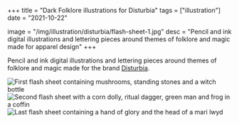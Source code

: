 +++
title = "Dark Folklore illustrations for Disturbia"
tags = ["illustration"]
date = "2021-10-22"

image = "/img/illustration/disturbia/flash-sheet-1.jpg"
desc = "Pencil and ink digital illustrations and lettering pieces around themes of folklore and magic made for apparel design"
+++

Pencil and ink digital illustrations and lettering pieces around themes of folklore and magic made for the brand [Disturbia](https://www.disturbia.co.uk/).

![First flash sheet containing mushrooms, standing stones and a witch bottle](/img/illustration/disturbia/flash-sheet-1.jpg "First flash sheet containing mushrooms, standing stones and a witch bottle")
![Second flash sheet with a corn dolly, ritual dagger, green man and frog in a coffin](/img/illustration/disturbia/flash-sheet-2.jpg "Second flash sheet with a corn dolly, ritual dagger, green man and frog in a coffin")
![Last flash sheet containing a hand of glory and the head of a mari lwyd](/img/illustration/disturbia/flash-sheet-3.jpg "Last flash sheet containing a hand of glory and the head of a mari lwyd")
